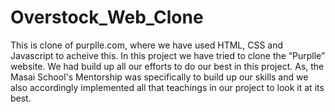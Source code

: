 # Overstock_Web_Clone
<p>
This is clone of purplle.com, where we have used HTML, CSS and Javascript to acheive this. In this project we have tried to clone the “Purplle” website. We had build up all our efforts to do our best in this project. As, the Masai School's Mentorship was specifically to build up our skills and we also accordingly implemented all that teachings in our project to look it at its best.
</p>
